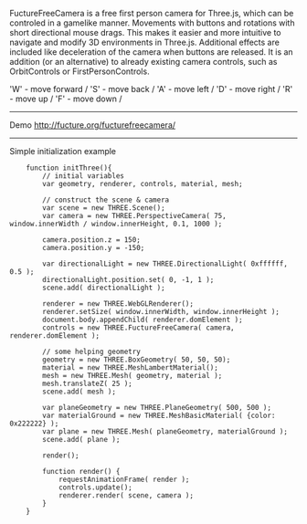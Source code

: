 FuctureFreeCamera is a free first person camera for Three.js, which can be controled in a gamelike manner. Movements with buttons and rotations with short directional mouse drags. This makes it easier and more intuitive to navigate and modify 3D environments in Three.js. Additional effects are included like deceleration of the camera when buttons are released. It is an addition (or an alternative) to already existing camera controls, such as OrbitControls or FirstPersonControls.

'W' - move forward / 
'S' - move back / 
'A' - move left / 
'D' - move right / 
'R' - move up / 
'F' - move down / 

-----------------------------------------------------------------

Demo
http://fucture.org/fucturefreecamera/

-----------------------------------------------------------------

Simple initialization example

		function initThree(){
			// initial variables
			var geometry, renderer, controls, material, mesh;

			// construct the scene & camera
			var scene = new THREE.Scene();
			var camera = new THREE.PerspectiveCamera( 75, window.innerWidth / window.innerHeight, 0.1, 1000 );

			camera.position.z = 150;
			camera.position.y = -150;

			var directionalLight = new THREE.DirectionalLight( 0xffffff, 0.5 );
			directionalLight.position.set( 0, -1, 1 );
			scene.add( directionalLight );

			renderer = new THREE.WebGLRenderer();
			renderer.setSize( window.innerWidth, window.innerHeight );
			document.body.appendChild( renderer.domElement );
			controls = new THREE.FuctureFreeCamera( camera,  renderer.domElement );

			// some helping geometry
			geometry = new THREE.BoxGeometry( 50, 50, 50);
			material = new THREE.MeshLambertMaterial();
			mesh = new THREE.Mesh( geometry, material );
			mesh.translateZ( 25 );
			scene.add( mesh );

			var planeGeometry = new THREE.PlaneGeometry( 500, 500 );
			var materialGround = new THREE.MeshBasicMaterial( {color: 0x222222} );
			var plane = new THREE.Mesh( planeGeometry, materialGround );
			scene.add( plane );

			render();

			function render() {
				requestAnimationFrame( render );
				controls.update();
				renderer.render( scene, camera );
			}
		}